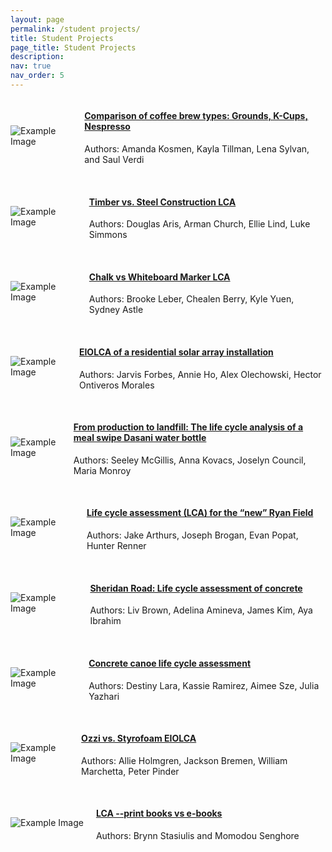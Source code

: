 ```yaml
---
layout: page
permalink: /student projects/
title: Student Projects
page_title: Student Projects
description:
nav: true
nav_order: 5
---
```


<div style="display: flex; align-items: center;">
  <img src="{{ site.baseurl }}/assets/img/materials/Coffee.png" alt="Example Image" style="margin-right: 20px; max-width: 250px;"/>
  <div>
    <h4><a href="{{ site.baseurl }}/projects-coffee-maker">Comparison of coffee brew types: Grounds, K-Cups, Nespresso</a> </h4>
    <p>Authors: Amanda Kosmen, Kayla Tillman, Lena Sylvan, and Saul Verdi </p>
  </div>
</div>

<br>

<div style="display: flex; align-items: center;">
  <img src="{{ site.baseurl }}/assets/img/materials/Steel.png" alt="Example Image" style="margin-right: 20px; max-width: 250px;"/>
  <div>
    <h4><a href="{{ site.baseurl }}/projects-timber-steel">Timber vs. Steel Construction LCA</a> </h4>
    <p>Authors: Douglas Aris, Arman Church, Ellie Lind, Luke Simmons </p>
  </div>
</div>

<br>

<div style="display: flex; align-items: center;">
  <img src="{{ site.baseurl }}/assets/img/materials/Marker.png" alt="Example Image" style="margin-right: 20px; max-width: 250px;"/>
  <div>
    <h4><a href="{{ site.baseurl }}/projects-chalk-marker">Chalk vs Whiteboard Marker LCA</a> </h4>
    <p>Authors:  Brooke Leber, Chealen Berry, Kyle Yuen, Sydney Astle</p>
  </div>
</div>

<br>

<div style="display: flex; align-items: center;">
  <img src="{{ site.baseurl }}/assets/img/materials/Solar Array.png" alt="Example Image" style="margin-right: 20px; max-width: 250px;"/>
  <div>
    <h4><a href="{{ site.baseurl }}/projects-solar">EIOLCA of a residential solar array installation</a> </h4>
    <p>Authors:  Jarvis Forbes, Annie Ho, Alex Olechowski, Hector Ontiveros Morales</p>
  </div>
</div>

<br>

<div style="display: flex; align-items: center;">
  <img src="{{ site.baseurl }}/assets/img/materials/Bottle Water .png" alt="Example Image" style="margin-right: 20px; max-width: 250px;"/>
  <div>
    <h4><a href="{{ site.baseurl }}/projects-water-bottle">From production to landfill:  The life cycle analysis of a meal swipe Dasani water bottle</a> </h4>
    <p>Authors:  Seeley McGillis, Anna Kovacs, Joselyn Council, Maria Monroy</p>
  </div>
</div>

<br>

<div style="display: flex; align-items: center;">
  <img src="{{ site.baseurl }}/assets/img/materials/Ryan.png" alt="Example Image" style="margin-right: 20px; max-width: 250px;"/>
  <div>
    <h4><a href="{{ site.baseurl }}/projects-Ryan">Life cycle assessment (LCA) for the “new” Ryan Field</a> </h4>
    <p>Authors:  Jake Arthurs, Joseph Brogan, Evan Popat, Hunter Renner</p>
  </div>
</div>

<br>

<div style="display: flex; align-items: center;">
  <img src="{{ site.baseurl }}/assets/img/materials/concrete (Sheridan Road).png" alt="Example Image" style="margin-right: 20px; max-width: 250px;"/>
  <div>
    <h4><a href="{{ site.baseurl }}/projects-concrete-road">Sheridan Road: Life cycle assessment of concrete</a> </h4>
    <p>Authors: Liv Brown, Adelina Amineva, James Kim, Aya Ibrahim</p>
  </div>
</div>

<br>

<div style="display: flex; align-items: center;">
  <img src="{{ site.baseurl }}/assets/img/materials/Canoe .png" alt="Example Image" style="margin-right: 20px; max-width: 250px;"/>
  <div>
    <h4><a href="{{ site.baseurl }}/projects-canoe">Concrete canoe life cycle assessment</a> </h4>
    <p>Authors:  Destiny Lara, Kassie Ramirez, Aimee Sze, Julia Yazhari</p>
  </div>
</div>

<br>

<div style="display: flex; align-items: center;">
  <img src="{{ site.baseurl }}/assets/img/materials/ozzi.png" alt="Example Image" style="margin-right: 20px; max-width: 250px;"/>
  <div>
    <h4><a href="{{ site.baseurl }}/projects-ozzi">Ozzi vs. Styrofoam EIOLCA</a> </h4>
    <p>Authors:  Allie Holmgren, Jackson Bremen, William Marchetta, Peter Pinder</p>
  </div>
</div>

<br>

<div style="display: flex; align-items: center;">
  <img src="{{ site.baseurl }}/assets/img/materials/Book.png" alt="Example Image" style="margin-right: 20px; max-width: 250px;"/>
  <div>
    <h4><a href="{{ site.baseurl }}/projects-books">LCA --print books vs e-books</a> </h4>
    <p>Authors:  Brynn Stasiulis and Momodou Senghore</p>
  </div>
</div>
